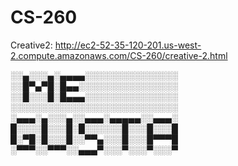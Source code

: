 # CS-260
Creative2: http://ec2-52-35-120-201.us-west-2.compute.amazonaws.com/CS-260/creative-2.html


░░▄░░░▄░▄▄▄▄░░░░░░░░░░░░░░░
░░█▀▄▀█░█▄▄░░░░░░░░░░░░░░░░
░░█░░░█░█▄▄▄░░░░░░░░░░░░░░░
░░░░░░░░░░░░░░░░░░░░░░░░░░░
░▄▄▄░▄░░░▄░░▄▄▄░▄▄▄▄▄░░▄▄▄░
█░░░░█░░░█░█░░░░░░█░░░█░░░█
█░▀█░█░░░█░░▀▀▄░░░█░░░█▀▀▀█
░▀▀▀░░▀▀▀░░▄▄▄▀░░░▀░░░▀░░░▀

